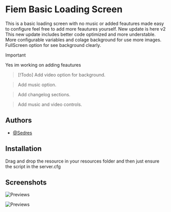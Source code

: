 
# Fiem Basic Loading Screen

This is a basic loading screen with no music or added feautures made easy to configure feel free to add more feautures yourself.
New update is here v2
This new update includes better code optimized and more understable.
More configurable variables and colage background for use more images.
FullScreen option for see background clearly.

> [!IMPORTANT]
> Yes im working on adding feautures

> [!Todo]
> Add video option for background.

>Add music option.

>Add changelog sections.

>Add music and video controls.

## Authors

- [@Sedres](https://github.com/Sedres)


## Installation

Drag and drop the resource in your resources folder and then just ensure the script in the server.cfg
## Screenshots

![Previews](https://imgur.com/0FduGEF.png)

![Previews](https://imgur.com/iPs93iO.png)

